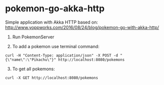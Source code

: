 # pokemon-go-akka-http

Simple application with Akka HTTP based on: http://www.yoppworks.com/2016/08/24/blog/pokemon-go-with-akka-http/

1. Run PokemonServer

2. To add a pokemon use terminal command:
```
curl -H "Content-Type: application/json" -X POST -d "{\"name\":\"Pikachu\"}" http://localhost:8080/pokemons
```

3. To get all pokemons:
```
curl -X GET http://localhost:8080/pokemons 
```
